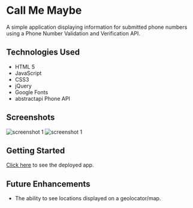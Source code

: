 # Call Me Maybe

A simple application displaying information for submitted phone numbers using a Phone Number Validation and Verification API.

## Technologies Used 

* HTML 5
* JavaScript
* CSS3
* jQuery
* Google Fonts
* abstractapi Phone API

## Screenshots
![screenshot 1](https://imgur.com/lh5QpkE)
![screenshot 1](https://imgur.com/VBoD8ir)

## Getting Started
[Click here](https://pages.git.generalassemb.ly/robert-johnson/Project-1-Phone/) to see the deployed app.

## Future Enhancements
* The ability to see locations displayed on a geolocator/map.
